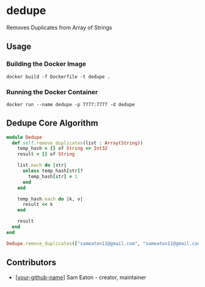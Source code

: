 # dedupe

Removes Duplicates from Array of Strings

## Usage

### Building the Docker Image

```
docker build -f Dockerfile -t dedupe .
```

### Running the Docker Container

```
docker run --name dedupe -p 7777:7777 -d dedupe
```

## Dedupe Core Algorithm

```ruby
module Dedupe
  def self.remove_duplicates(list : Array(String))
    temp_hash = {} of String => Int32
    result = [] of String

    list.each do |str|
      unless temp_hash[str]?
        temp_hash[str] = 1
      end
    end

    temp_hash.each do |k, v|
      result << k
    end

    result
  end
end

Dedupe.remove_duplicates(["sameaton11@gmail.com", "sameaton11@gmail.com"])
```

## Contributors

- [[your-github-name]](https://github.com/[your-github-name]) Sam Eaton - creator, maintainer
